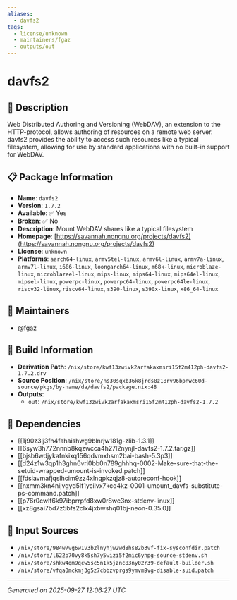 ```yaml
---
aliases:
  - davfs2
tags:
  - license/unknown
  - maintainers/fgaz
  - outputs/out
---
```


# davfs2

## 📝 Description

Web Distributed Authoring and Versioning (WebDAV), an extension to
the HTTP-protocol, allows authoring of resources on a remote web
server. davfs2 provides the ability to access such resources like
a typical filesystem, allowing for use by standard applications
with no built-in support for WebDAV.


## 📋 Package Information

- **Name**: `davfs2`
- **Version**: `1.7.2`
- **Available**: ✅ Yes
- **Broken**: ✅ No
- **Description**: Mount WebDAV shares like a typical filesystem
- **Homepage**: [https://savannah.nongnu.org/projects/davfs2](https://savannah.nongnu.org/projects/davfs2)
- **License**: `unknown`
- **Platforms**: `aarch64-linux`, `armv5tel-linux`, `armv6l-linux`, `armv7a-linux`, `armv7l-linux`, `i686-linux`, `loongarch64-linux`, `m68k-linux`, `microblaze-linux`, `microblazeel-linux`, `mips-linux`, `mips64-linux`, `mips64el-linux`, `mipsel-linux`, `powerpc-linux`, `powerpc64-linux`, `powerpc64le-linux`, `riscv32-linux`, `riscv64-linux`, `s390-linux`, `s390x-linux`, `x86_64-linux`
## 👥 Maintainers

- @fgaz


## 🔧 Build Information

- **Derivation Path**: `/nix/store/kwf13zwivk2arfakaxmsri15f2m412ph-davfs2-1.7.2.drv`
- **Source Position**: `/nix/store/ns30sqxb36k8jrds8z18rv96bpnwc60d-source/pkgs/by-name/da/davfs2/package.nix:48`
- **Outputs**:
  - `out`:  `/nix/store/kwf13zwivk2arfakaxmsri15f2m412ph-davfs2-1.7.2`

## 🔗 Dependencies

- [[1j90z3lj3fn4fahaishwg9blnrjw181g-zlib-1.3.1]]
- [[6syw3h772nnnb8kqzwcca4h27l2nynjl-davfs2-1.7.2.tar.gz]]
- [[bjsb6wdjykafnkixq156qdvmxhsm2bai-bash-5.3p3]]
- [[d24z1w3qp1h3ghn6vri0bb0n789ghhhq-0002-Make-sure-that-the-setuid-wrapped-umount-is-invoked.patch]]
- [[fdsiavmafjqslhcim9zz4xlnqpkzqjz8-autoreconf-hook]]
- [[nxmm3kn4nijvgyd5lf1ycilvx7kcq4kz-0001-umount_davfs-substitute-ps-command.patch]]
- [[p76r0cwlf6k97ibprrpfd8xw0r8wc3nx-stdenv-linux]]
- [[xz8gsai7bd7z5bfs2clx4jxbwshq01bj-neon-0.35.0]]

## 📁 Input Sources

- `/nix/store/984w7vg6w1v3b2lnyhjw2wd8hs82b3vf-fix-sysconfdir.patch`
- `/nix/store/l622p70vy8k5sh7y5wizi5f2mic6ynpg-source-stdenv.sh`
- `/nix/store/shkw4qm9qcw5sc5n1k5jznc83ny02r39-default-builder.sh`
- `/nix/store/vfqa0mckmj3g5z7cbbzvprgs9ymvm9vg-disable-suid.patch`

---
*Generated on 2025-09-27 12:06:27 UTC*
